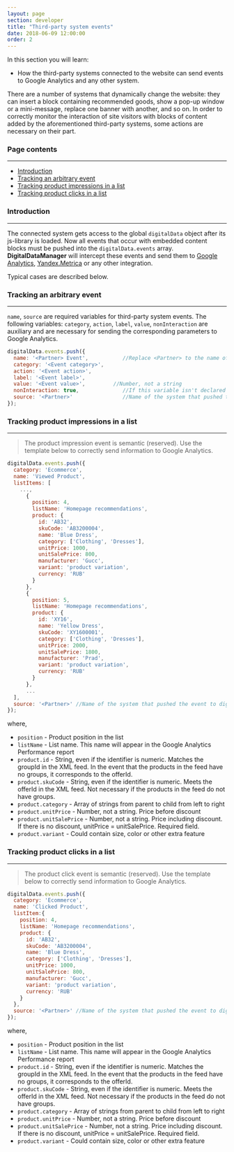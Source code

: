 ```yaml
---
layout: page
section: developer
title: "Third-party system events"
date: 2018-06-09 12:00:00
order: 2
---
```


In this section you will learn:
* How the third-party systems connected to the website can send events to Google Analytics and any other system.

There are a number of systems that dynamically change the website: they can insert a block containing recommended goods, show a pop-up window or a mini-message, replace one banner with another, and so on.
In order to correctly monitor the interaction of site visitors with blocks of content added by the aforementioned third-party systems, some actions are necessary on their part.

### Page contents
------
<ul class="page-navigation">
  <li><a href="#0">Introduction</a></li>
  <li><a href="#1">Tracking an arbitrary event</a></li>
  <li><a href="#2">Tracking product impressions in a list</a></li>
  <li><a href="#3">Tracking product clicks in a list</a></li>
</ul>

### <a name="0"></a> Introduction
------
The connected system gets access to the global `digitalData` object after its js-library is loaded. Now all events that occur with embedded content blocks must be pushed into the `digitalData.events` array. **DigitalDataManager** will intercept these events and send them to [Google Analytics](/integrations/google-analytics), [Yandex.Metrica](/integrations/yandex-metrica) or any other integration.

Typical cases are described below.

### <a name="1"></a> Tracking an arbitrary event
------
`name`, `source` are required variables for third-party system events. The following variables: `category`, `action`, `label`, `value`, `nonInteraction` are auxiliary and are necessary for sending the corresponding parameters to Google Analytics.

```javascript
digitalData.events.push({
  name: '<Partner> Event',           //Replace <Partner> to the name of the system
  category: '<Event category>',    
  action: '<Event action>',    
  label: '<Event label>',           
  value: '<Event value>',         //Number, not a string
  nonInteraction: true,              //If this variable isn't declared onInteraction: false will be passed by default 
  source: '<Partner>'                //Name of the system that pushed the event to digitalData.events
});
```


### <a name="2"></a> Tracking product impressions in a list
------
>The product impression event is semantic (reserved). Use the template below to correctly send information to Google Analytics.

```javascript
digitalData.events.push({
  category: 'Ecommerce',
  name: 'Viewed Product',
  listItems: [
    ...,
      {
        position: 4,
        listName: 'Homepage recommendations',
        product: {
          id: 'AB32',										
          skuCode: 'AB3200004',
          name: 'Blue Dress',					
          category: ['Clothing', 'Dresses'],
          unitPrice: 1000,
          unitSalePrice: 800,
          manufacturer: 'Gucc',
          variant: 'product variation',
          currency: 'RUB'
        }
      },
      {
        position: 5,
        listName: 'Homepage recommendations',
        product: {
          id: 'XY16',
          name: 'Yellow Dress',
          skuCode: 'XY1600001',
          category: ['Clothing', 'Dresses'],
          unitPrice: 2000,
          unitSalePrice: 1800,
          manufacturer: 'Prad',
          variant: 'product variation',
          currency: 'RUB'
        }
      },
      ...
  ],
  source: '<Partner>' //Name of the system that pushed the event to digitalData.events
});
```
where,
* `position` - Product position in the list
* `listName` - List name. This name will appear in the Google Analytics Performance report
* `product.id` - String, even if the identifier is numeric. Matches the groupId in the XML feed. In the event that the products in the feed have no groups, it corresponds to the offerId.
* `product.skuCode` - String, even if the identifier is numeric. Meets the offerId in the XML feed. Not necessary if the products in the feed do not have groups.
* `product.category` - Array of strings from parent to child from left to right
* `product.unitPrice` - Number, not a string. Price before discount
* `product.unitSalePrice` -  Number, not a string. Price including discount. If there is no discount, unitPrice = unitSalePrice. Required field.
* `product.variant` - Could contain size, color or other extra feature

### <a name="3"></a> Tracking product clicks in a list
------
>The product click event is semantic (reserved). Use the template below to correctly send information to Google Analytics.

```javascript
digitalData.events.push({
  category: 'Ecommerce',
  name: 'Clicked Product',
  listItem:{
    position: 4,
    listName: 'Homepage recommendations',
    product: {
      id: 'AB32',										
      skuCode: 'AB3200004',
      name: 'Blue Dress',					
      category: ['Clothing', 'Dresses'],
      unitPrice: 1000,
      unitSalePrice: 800,
      manufacturer: 'Gucc',
      variant: 'product variation',
      currency: 'RUB'
    }
  },
  source: '<Partner>' //Name of the system that pushed the event to digitalData.events
});
```
where,
* `position` - Product position in the list
* `listName` - List name. This name will appear in the Google Analytics Performance report
* `product.id` - String, even if the identifier is numeric. Matches the groupId in the XML feed. In the event that the products in the feed have no groups, it corresponds to the offerId.
* `product.skuCode` - String, even if the identifier is numeric. Meets the offerId in the XML feed. Not necessary if the products in the feed do not have groups.
* `product.category` - Array of strings from parent to child from left to right
* `product.unitPrice` - Number, not a string. Price before discount
* `product.unitSalePrice` -  Number, not a string. Price including discount. If there is no discount, unitPrice = unitSalePrice. Required field.
* `product.variant` - Could contain size, color or other extra feature
